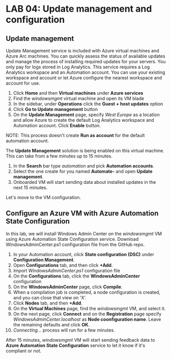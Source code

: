﻿# LAB 04: Update management and configuration

## Update management

Update Management service is included with Azure virtual machines and Azure Arc machines.
You can quickly assess the status of available updates and manage the process of installing required updates for your servers.
You only pay for logs stored in Log Analytics.
This service requires a Log Analytics workspace and an Automation account.
You can use your existing workspace and account or let Azure configure the nearest workspace and account for use.


1. Click **Home** and then **Virtual machines** under **Azure services**
2. Find the _windowsmgmt_ virtual machine and open its VM blade
3. In the sidebar, under **Operations** click the **Guest + host updates** option
4. Click **Go to Update management** button
5. On the **Update Management** page, specify _West Europe_ as a location and allow Azure to create the default Log Analytics workspace and Automation account. Click **Enable** button.

NOTE: This process doesn't create **Run as account** for the default automation account. 

The **Update Management** solution is being enabled on this virtual machine.
This can take from a few minutes up to 15 minutes.

1. In the **Search** bar type _automation_ and pick **Automation accounts**.
2. Select the one create for you named **Automate-<SubscriptionID>** and open **Update management**.
3. Onboarded VM will start sending data about installed updates in the next 15 minutes.

Let's move to the VM configuration.

## Configure an Azure VM with Azure Automation State Configuration

In this lab, we will install Windows Admin Center on the _windowsmgmt_ VM using Azure Automation State Configuration service.
Download WindowsAdminCenter.ps1 configuration file from the GitHub repo.

1. In your Automation account, click **State configuration (DSC)** under **Configuration Management**.
2. Open **Configurations** tab, and then click **+Add**.
3. Import _WindowsAdminCenter.ps1_ configuration file
4. On the **Configurations** tab, click the **WindowsAdminCenter** configuration
5. On the **WindowsAdminCenter** page, click **Compile**.
6. When a compilation job is completed, a node configuration is created, and you can close that view on 'X'.
7. Click **Nodes** tab, and then **+Add**.
8. On the **Virtual Machines** page, find the _windowsmgmt_ VM, and select it.
9. On the next page, click **Connect** and on the **Registration** page specify _WindowsAdminCenter.localhost_ as **Node coonfiguration name**. Leave the remaining defaults and click **OK**.
10. _Connecting..._ process will run for a few minutes.

After 15 minutes, _windowsmgmt_ VM will start sending feedback data to **Azure Automation State Configuration** service to let it know if it's compliant or not.